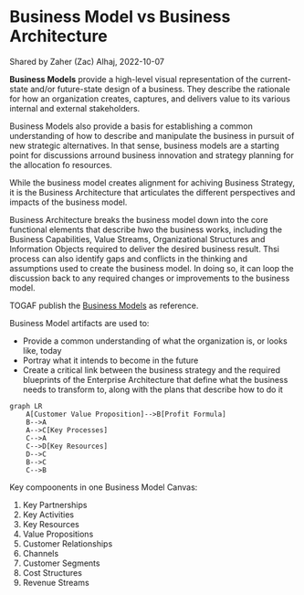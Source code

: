 # Business Model vs Business Architecture

Shared by Zaher (Zac) Alhaj, 2022-10-07

__Business Models__ provide a high-level visual representation of the current-state and/or future-state design of a business. They describe the rationale for how an organization creates, captures, and delivers value to its various internal and external stakeholders.

Business Models also provide a basis for establishing a common understanding of how to describe and manipulate the business in pursuit of new strategic alternatives. In that sense, business models are a starting point for discussions arround business innovation and strategy planning for the allocation fo resources.

While the business model creates alignment for achiving Business Strategy, it is the Business Architecture that articulates the different perspectives and impacts of the business model.

Business Architecture breaks the business model down into the core functional elements that describe hwo the business works, including the Business Capabilities, Value Streams, Organizational Structures and Information Objects required to deliver the desired business result. Thsi process can also identify gaps and conflicts in the thinking and assumptions used to create the business model. In doing so, it can loop the discussion back to any required changes or improvements to the business model.

TOGAF publish the [Business Models](https://pubs.opengroup.org/togaf-standard/business-architecture/business-models.html) as reference.

Business Model artifacts are used to:

- Provide a common understanding of what the organization is, or looks like, today
- Portray what it intends to become in the future
- Create a critical link between the business strategy and the required blueprints of the Enterprise Architecture that define what the business needs to transform to, along with the plans that describe how to do it

```mermaid
graph LR
    A[Customer Value Proposition]-->B[Profit Formula]
    B-->A
    A-->C[Key Processes]
    C-->A
    C-->D[Key Resources]
    D-->C
    B-->C
    C-->B
```

Key compoonents in one Business Model Canvas:

1. Key Partnerships
2. Key Activities
3. Key Resources
4. Value Propositions
5. Customer Relationships
6. Channels
7. Customer Segments
8. Cost Structures
9. Revenue Streams

